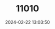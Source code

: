 ---
title: "11010"
category: "Kinosternon acutum"
draft: false
date: 2024-02-22 13:03:50
languages:
  English: ["Tabasco Mud Turtle"]
---